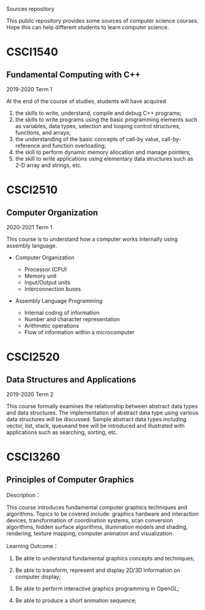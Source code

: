 Sources repository

This public repository provides some sources of computer science courses. Hope this can help different students to learn computer science.

# **CSCI1540**
## Fundamental Computing with C++
2019-2020 Term 1

At the end of the course of studies, students will have acquired
1. the skills to write, understand, compile and debug C++ programs;
2. the skills to write programs using the basic programming elements such as variables, data types, selection and looping control structures, functions, and arrays;
3. the understanding of the basic concepts of call-by value, call-by-reference and function overloading;
4. the skill to perform dynamic memory allocation and manage pointers;
5. the skill to write applications using elementary data structures such as 2-D array and strings, etc. 

# **CSCI2510**
## Computer Organization
2020-2021 Term 1

This course is to understand how a computer works 
internally using assembly language.

* Computer Organization
    * Processor (CPU)
    * Memory unit
    * Input/Output units
    * Interconnection buses

* Assembly Language Programming
    * Internal coding of information
    * Number and character representation
    * Arithmetic operations
    * Flow of information within a microcomputer

# **CSCI2520**
## Data Structures and Applications

2019-2020 Term 2

This course formally examines the relationship between abstract data types and data structures. The implementation of abstract data type using various data structures will be discussed. Sample abstract data types including vector, list, stack, queueand tree will be introduced and illustrated with applications such as searching, sorting, etc.

# **CSCI3260**
## Principles of Computer Graphics
Description：

This course introduces fundamental computer graphics techniques and algorithms. Topics to be covered include: graphics hardware and interaction devices, transformation of coordination systems, scan conversion algorithms, hidden surface algorithms, illumination models and shading, rendering, texture mapping, computer animation and visualization.

Learning Outcome：

1. Be able to understand fundamental graphics concepts and techniques;

2. Be able to transform, represent and display 2D/3D information on computer display;

3. Be able to perform interactive graphics programming in OpenGL;

4. Be able to produce a short animation sequence;